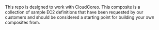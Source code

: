 This repo is designed to work with CloudCoreo. This composite is a collection of sample EC2 definitions that have been requested by our customers and should be considered a starting point for building your own composites from.